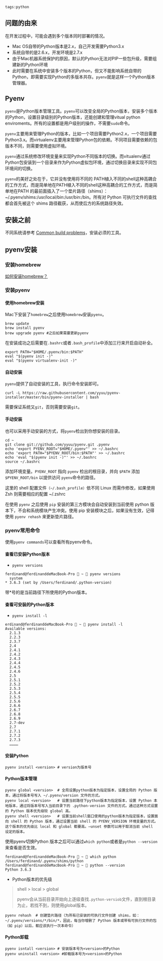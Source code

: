 ```
tags:python
```

## 问题的由来

在开发过程中，可能会遇到多个版本同时部署的情况。

- Mac OS自带的Python版本是2.x，自己开发需要Python3.x
- 系统自带的是2.6.x，开发环境是2.7.x
- 由于Mac机器系统保护的原因，默认的Python无法对PIP一些包升级，需要组建新的Python环境
- 此时需要在系统中安装多个版本的Python，但又不能影响系统自带的Python，即需要实现Python的多版本共存。`pyenv`就是这样一个Python版本管理器。

## Pyenv

`pyenv`是Python版本管理工具。`pyenv`可以改变全局的Python版本，安装多个版本的Python，设置目录级别的Python版本，还能创建和管理vitual python enviroments。所有的设置都是用户级别的操作，不需要`sudo`命令。

`pyenv`主要用来管理Python的版本，比如一个项目需要Python2.x，一个项目需要Python3.x。而virtualenv主要用来管理Python包的依赖。不同项目需要依赖的包版本不同，则需要使用虚拟环境。

`pyenv`通过系统修改环境变量来实现Python不同版本的切换。而vitualenv通过Python包安装到一个目录来作为Python虚拟包环境，通过切换目录来实现不同包环境间的切换。

`pyenv`的美好之处在于，它并没有使用将不同的 PATH植入不同的shell这种高耦合的工作方式，而是简单地在PATH植入不同的shell这种高耦合的工作方式，而是简单地在PATH 的最前面插入了一个垫片路径（shims）：~/.pyenv/shims:/usr/local/bin:/usr/bin:/bin。所有对 Python 可执行文件的查找都会首先被这个 shims 路径截获，从而使后方的系统路径失效。

## 安装之前

不同系统请参考 [Common build problems](https://link.jianshu.com?t=https%3A%2F%2Fgithub.com%2Fpyenv%2Fpyenv%2Fwiki%2FCommon-build-problems)，安装必须的工具。

## pyenv安装

### 安装homebrew

[如何安装homebrew？](https://link.jianshu.com?t=https%3A%2F%2Fbrew.sh%2F)

### 安装pyenv

#### 使用homebrew安装

Mac下安装了`homebrew`之后使用`homebrew`安装`pyenv`。

```
brew update
brew install pyenv
brew upgrade pyenv #之后如果需要更新pyenv
```

在安装成功之后需要在`.bashrc`或者`.bash_profile`中添加三行来开启自动补全。

```
export PATH="$HOME/.pyenv/bin:$PATH"
eval "$(pyenv init -)"
eval "$(pyenv virtualenv-init -)"
```

#### 自动安装

`pyenv`提供了自动安装的工具，执行命令安装即可。

```
curl -L https://raw.githubusercontent.com/yyuu/pyenv-installer/master/bin/pyenv-installer | bash
```

需要保证系统又`git`，否则需要安装`git`。

#### 手动安装

也可以采用手动安装的方式，将`pyenv`检出到你想安装的目录。

```
cd ~
git clone git://github.com/yyuu/pyenv.git .pyenv
echo 'export PYENV_ROOT="$HOME/.pyenv"' >> ~/.bashrc
echo 'export PATH="$PYENV_ROOT/bin:$PATH"' >> ~/.bashrc
echo 'eval "$(pyenv init -)"' >> ~/.bashrc
source ~/.bashrc
```

添加环境变量。`PYENV_ROOT` 指向 `pyenv` 检出的根目录，并向 `$PATH` 添加 `$PYENV_ROOT/bin` 以提供访问 `pyenv`命令的路径。

这里的 shell 配置文件`（~/.bash_profile）`依不同 Linux 而需作修改，如果使用 Zsh 则需要相应的配置 ~/.zshrc

在使用 `pyenv` 之后使用 `pip` 安装的第三方模块会自动安装到当前使用 python 版本下，不会和系统模块产生冲突。使用 pip 安装模块之后，如果没有生效，记得使用 `pyenv rehash` 来更新垫片路径。

### pyenv常用命令

使用`pyenv commands`可以查看所有pyenv命令。

#### 查看已安装Python版本

- `pyenv versions`

```
ferdinand@ferdinanddeMacBook-Pro  ~  pyenv versions
  system
* 3.6.3 (set by /Users/ferdinand/.python-version)
```

带*号的是当前路径下所使用的Python版本。

#### 查看可安装的Python版本

- `pyenv install -l`

```
erdinand@ferdinanddeMacBook-Pro  ~  pyenv install -l
Available versions:
  2.1.3
  2.2.3
  2.3.7
  2.4
  2.4.1
  2.4.2
  2.4.3
  2.4.4
  2.4.5
  2.4.6
  2.5
  2.5.1
  2.5.2
  2.5.3
  2.5.4
  2.5.5
  2.5.6
  2.6.6
  2.6.7
  2.6.8
  2.6.9
  2.7-dev
  2.7
  2.7.1
  2.7.2
  2.7.3
  …………
```

#### 安装Python

```
pyenv install <version> # version为版本号
```

#### Python版本管理

```
pyenv global <version>  # 全局设置python版本为指定版本，设置全局的 Python 版本，通过将版本号写入 ~/.pyenv/version 文件的方式。
pyenv local <version>   # 设置当前路径下python版本为指定版本，设置 Python 本地版本，通过将版本号写入当前目录下的 .python-version 文件的方式。通过这种方式设置的 Python 版本优先级较 global 高。
pyenv shell <version>   # 设置当前shell窗口使用的python版本为指定版本，设置面向 shell 的 Python 版本，通过设置当前 shell 的 PYENV_VERSION 环境变量的方式。这个版本的优先级比 local 和 global 都要高。–unset 参数可以用于取消当前 shell 设定的版本。
```

使用pyenv切换Python 版本之后可以通过`which python`或者是`python --version`来查看是否生效。

```
ferdinand@ferdinanddeMacBook-Pro  ~  which python
/Users/ferdinand/.pyenv/shims/python
ferdinand@ferdinanddeMacBook-Pro  ~  python --version
Python 3.6.3
```

- Python版本的优先级

> shell > local > global
>
> pyenv会从当前目录开始向上逐级查找`.python-versiob`文件，直到根目录为止，若找不到，则使用global版本。

```
pyenv rehash  # 创建垫片路径（为所有已安装的可执行文件创建 shims，如：~/.pyenv/versions/*/bin/*，因此，每当你增删了 Python 版本或带有可执行文件的包（如 pip）以后，都应该执行一次本命令）
```

#### Python卸载

```
pyenv isntall <version> # 安装版本号为<version>的Python
pyenv uninstall <version> #卸载版本号为<version>的Python
```